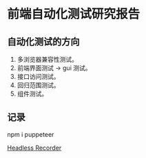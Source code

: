 # 前端自动化测试研究报告

## 自动化测试的方向

1. 多浏览器兼容性测试。
2. 前端界面测试 -> gui 测试。
3. 接口访问测试。
4. 回归范围测试。
5. 组件测试。


## 记录

npm i puppeteer

[Headless Recorder](https://www.checklyhq.com/)